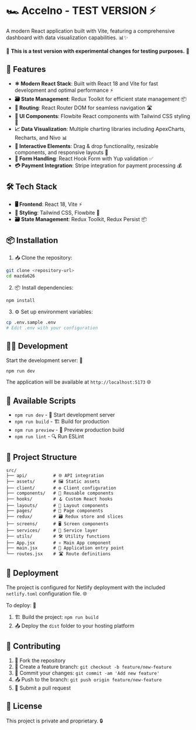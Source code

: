 # 🏎️ Accelno - TEST VERSION ⚡

A modern React application built with Vite, featuring a comprehensive dashboard with data visualization capabilities. 📊✨

🧪 **This is a test version with experimental changes for testing purposes.** 🔬

## 🚀 Features

- **⚛️ Modern React Stack**: Built with React 18 and Vite for fast development and optimal performance ⚡
- **🗃️ State Management**: Redux Toolkit for efficient state management 📦
- **🧭 Routing**: React Router DOM for seamless navigation 🛣️
- **🎨 UI Components**: Flowbite React components with Tailwind CSS styling 💅
- **📈 Data Visualization**: Multiple charting libraries including ApexCharts, Recharts, and Nivo 📊
- **🎯 Interactive Elements**: Drag & drop functionality, resizable components, and responsive layouts 📱
- **📝 Form Handling**: React Hook Form with Yup validation ✅
- **💳 Payment Integration**: Stripe integration for payment processing 💰

## 🛠️ Tech Stack

- **🖥️ Frontend**: React 18, Vite ⚡
- **🎨 Styling**: Tailwind CSS, Flowbite 💅
- **🗃️ State Management**: Redux Toolkit, Redux Persist 📦


## 📦 Installation

1. 📥 Clone the repository:
```bash
git clone <repository-url>
cd mazda626
```

2. 📦 Install dependencies:
```bash
npm install
```

3. ⚙️ Set up environment variables:
```bash
cp .env.sample .env
# Edit .env with your configuration
```

## 🏃‍♂️ Development

Start the development server: 🚀
```bash
npm run dev
```

The application will be available at `http://localhost:5173` 🌐

## 🔧 Available Scripts

- `npm run dev` - 🚀 Start development server
- `npm run build` - 🏗️ Build for production
- `npm run preview` - 👀 Preview production build
- `npm run lint` - 🔍 Run ESLint

## 📁 Project Structure

```
src/
├── api/          # 🌐 API integration
├── assets/       # 🖼️ Static assets
├── client/       # ⚙️ Client configuration
├── components/   # 🧩 Reusable components
├── hooks/        # 🪝 Custom React hooks
├── layouts/      # 📐 Layout components
├── pages/        # 📄 Page components
├── redux/        # 🗃️ Redux store and slices
├── screens/      # 🖥️ Screen components
├── services/     # 🔧 Service layer
├── utils/        # 🛠️ Utility functions
├── App.jsx       # ⚛️ Main App component
├── main.jsx      # 🚪 Application entry point
└── routes.jsx    # 🛣️ Route definitions
```

## 🚀 Deployment

The project is configured for Netlify deployment with the included `netlify.toml` configuration file. 🌐

To deploy: 🚀
1. 🏗️ Build the project: `npm run build`
2. 📤 Deploy the `dist` folder to your hosting platform

## 🤝 Contributing

1. 🍴 Fork the repository
2. 🌿 Create a feature branch: `git checkout -b feature/new-feature`
3. 💾 Commit your changes: `git commit -am 'Add new feature'`
4. 📤 Push to the branch: `git push origin feature/new-feature`
5. 🔄 Submit a pull request

## 📄 License

This project is private and proprietary. 🔒
